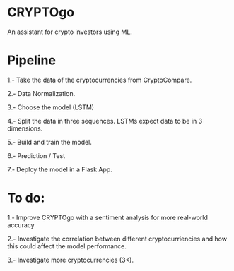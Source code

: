 # CRYPTOgo
An assistant for crypto investors using ML.


# Pipeline

1.- Take the data of the cryptocurrencies from CryptoCompare.

2.- Data Normalization.

3.- Choose the model (LSTM)

4.- Split the data in three sequences. LSTMs expect data to be in 3 dimensions.

5.- Build and train the model.

6.- Prediction / Test

7.- Deploy the model in a Flask App.

# To do:

1.- Improve CRYPTOgo with a sentiment analysis for more real-world accuracy

2.- Investigate the correlation between different cryptocurriencies and how this could affect the model performance.

3.- Investigate more cryptocurrencies (3<).
